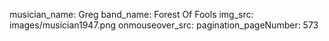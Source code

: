 musician_name: Greg
band_name: Forest Of Fools
img_src: images/musician1947.png
onmouseover_src: 
pagination_pageNumber: 573